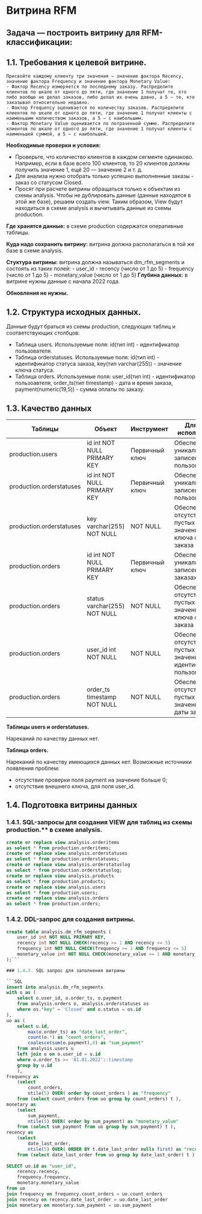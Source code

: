 # Витрина RFM

## Задача — построить витрину для RFM-классификации:

## 1.1. Требования к целевой витрине.
	Присвойте каждому клиенту три значения — значение фактора Recency, значение фактора Frequency и значение фактора Monetary Value:
	- Фактор Recency измеряется по последнему заказу. Распределите клиентов по шкале от одного до пяти, где значение 1 получат те, кто либо вообще не делал заказов, либо делал их очень давно, а 5 — те, кто заказывал относительно недавно.
	- Фактор Frequency оценивается по количеству заказов. Распределите клиентов по шкале от одного до пяти, где значение 1 получат клиенты с наименьшим количеством заказов, а 5 — с наибольшим.
	- Фактор Monetary Value оценивается по потраченной сумме. Распределите клиентов по шкале от одного до пяти, где значение 1 получат клиенты с наименьшей суммой, а 5 — с наибольшей.

**Необходимые проверки и условия:**
- Проверьте, что количество клиентов в каждом сегменте одинаково. Например, если в базе всего 100 клиентов, то 20 клиентов должны получить значение 1, ещё 20 — значение 2 и т. д.
- Для анализа нужно отобрать только успешно выполненные заказы - заказ со статусом Closed.
- Просят при расчете витрины обращаться только к объектам из схемы analysis. Чтобы не дублировать данные (данные находятся в этой же базе), решаем создать view. Таким образом, View будут находиться в схеме analysis и вычитывать данные из схемы production. 

**Где хранятся данные:** в схеме production содержатся оперативные таблицы.

**Куда надо сохранить витрину:** витрина должна располагаться в той же базе в схеме analysis.

**Стуктура витрины:** витрина должна называться dm_rfm_segments и состоять из таких полей:
	- user_id
	- recency (число от 1 до 5)
	- frequency (число от 1 до 5)
	- monetary_value (число от 1 до 5)
**Глубина данных:** в витрине нужны данные с начала 2022 года.

**Обновления не нужны.**


## 1.2. Структура исходных данных.

Данные будут браться из схемы production, следующих таблиц и соответствующих столбцов:
- Таблица users. Используемые поля: id(тип int) - идентификатор пользователя.
- Таблица orderstatuses. Используемые поля: id(тип int) - идентификатор статуса заказа, key(тип varchar(255)) - значение ключа статуса.
- Таблица orders. Используемые поля: user_id(тип int) - идентификатор пользоавтеля, order_ts(тип timestamp) - дата и время заказа, payment(numeric(19,5)) - сумма оплаты по заказу.

## 1.3. Качество данных

| Таблицы             | Объект                      | Инструмент      | Для чего используется |
| ------------------- | --------------------------- | --------------- | --------------------- |
| production.users | id int NOT NULL PRIMARY KEY | Первичный ключ  | Обеспечивает уникальность записей о пользователях |
| production.orderstatuses | id int NOT NULL PRIMARY KEY | Первичный ключ  | Обеспечивает уникальность записей о пользователях |
| production.orderstatuses | key varchar(255) NOT NULL | NOT NULL  | Обеспечивает отсутствие пустых значений поля ключа статуса заказа |
| production.orders | id int NOT NULL PRIMARY KEY | Первичный ключ  | Обеспечивает уникальность записей о заказах |
| production.orders | status varchar(255) NOT NULL | NOT NULL  | Обеспечивает отсутствие пустых значений поля ключа статуса заказа |
| production.orders | user_id int NOT NULL | NOT NULL  | Обеспечивает отсутствие пустых значений поля идентификатора пользователя |
| production.orders | order_ts timestamp NOT NULL | NOT NULL  | Обеспечивает отсутствие пустых значений поля даты заказа |

**Таблицы users и orderstatuses.**

Нареканий по качеству данных нет. 

**Таблица orders.**

Нареканий по качеству имеющихся данных нет. Возможные источники появления проблем:
 - отсутствие проверки поля payment на значение больше 0;
 - отсутствие внешнего ключа, для поля  user_id.

## 1.4. Подготовка витрины данных

### 1.4.1. SQL-запросы для создания VIEW для таблиц из схемы production.** в схеме analysis.

```SQL
create or replace view analysis.orderitems 
as select * from production.orderitems;
create or replace view analysis.orderstatuses
as select * from production.orderstatuses;
create or replace view analysis.orderstatuslog
as select * from production.orderstatuslog;
create or replace view analysis.products
as select * from production.products;
create or replace view analysis.users
as select * from production.users;
create or replace view analysis.orders
as select * from production.orders;
```

### 1.4.2. DDL-запрос для создания витрины.

```SQL
create table analysis.dm_rfm_segments (
	user_id int NOT NULL PRIMARY KEY,
    recency int NOT NULL CHECK(recency >= 1 AND recency <= 5)
	frequency int NOT NULL CHECK(frequency >= 1 AND frequency <= 5)
	monetary_value int NOT NULL CHECK(monetary_value >= 1 AND monetary_value <= 5)
);```

### 1.4.3. SQL запрос для заполнения витрины

```SQL
insert into analysis.dm_rfm_segments 
with o as (
	select o.user_id, o.order_ts, o.payment
	from analysis.orders o, analysis.orderstatuses os 
	where os."key" = 'Closed' and o.status = os.id 
),
uo as (
	select u.id, 
		max(o.order_ts) as "date_last_order",
		count(o.*) as "count_orders",
		coalesce(sum(o.payment),0) as "sum_payment"
	from analysis.users u
	left join o on o.user_id = u.id 
	where o.order_ts >= '01.01.2022'::timestamp
	group by u.id
	),
frequency as
	(select 
		count_orders,
		ntile(5) OVER( order by count_orders ) as "frequency"
	from (select count_orders from uo group by count_orders) t ),
monetary as
	(select 
		sum_payment,
		ntile(5) OVER( order by sum_payment) as "monetary_value"
	from (select sum_payment from uo group by sum_payment) t ),
recency as
	(select 
		date_last_order,
		ntile(5) OVER( ORDER BY t.date_last_order nulls first) as "recency"
	from (select date_last_order from uo group by date_last_order) t )
	
SELECT uo.id as "user_id",   
	recency.recency,
	frequency.frequency,
	monetary.monetary_value
from uo
join frequency on frequency.count_orders = uo.count_orders
join recency on recency.date_last_order = uo.date_last_order
join monetary on monetary.sum_payment = uo.sum_payment
```
